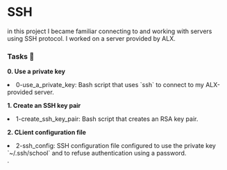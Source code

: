 <h1> SSH </h1>

in this project I became familiar connecting to and working with servers using SSH protocol. I worked on a server provided by ALX.

<h3>Tasks 📃 </h3>


**0. Use a private key**
<li><a> 0-use_a_private_key</a>: Bash script that uses `ssh` to connect to my ALX-provided server.</li>

**1. Create an SSH key pair**
<li> <a> 1-create_ssh_key_pair</a>: Bash script that creates an RSA key pair. </li>

**2. CLient configuration file**
<li><a>2-ssh_config</a>: SSH configuration file configured to use the private key `~/.ssh/school` and to refuse authentication using a password. </li>.
